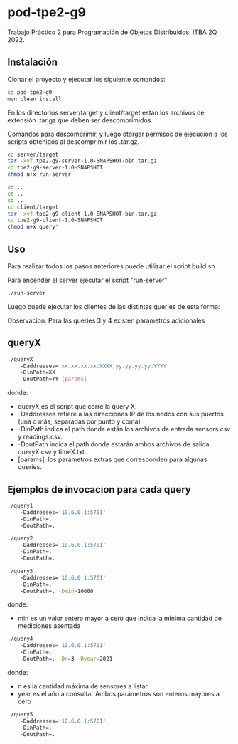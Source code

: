# pod-tpe2-g9

Trabajo Práctico 2 para Programación de Objetos Distribuidos. ITBA 2Q 2022.

## Instalación

Clonar el proyecto y ejecutar los siguiente comandos:

```bash
cd pod-tpe2-g9
mvn clean install
```
En los directorios server/target y client/target están los archivos de extensión .tar.gz que deben ser descomprimidos. 

Comandos para descomprimir, y luego otorgar permisos de ejecución a los scripts obtenidos al descomprimir los .tar.gz.


```bash
cd server/target
tar -xvf tpe2-g9-server-1.0-SNAPSHOT-bin.tar.gz
cd tpe2-g9-server-1.0-SNAPSHOT
chmod u+x run-server

cd ..
cd ..
cd ..
cd client/target
tar -xvf tpe2-g9-client-1.0-SNAPSHOT-bin.tar.gz
cd tpe2-g9-client-1.0-SNAPSHOT
chmod u+x query*

```


## Uso

Para realizar todos los pasos anteriores puede utilizar el script build.sh

Para encender el server ejecutar el script "run-server"

```bash
./run-server
```


Luego puede ejecutar los clientes de las distintas queries de esta forma:

Observacion: Para las queries 3 y 4 existen parámetros adicionales

## queryX
```bash
./queryX 
    -Daddresses='xx.xx.xx.xx:XXXX;yy.yy.yy.yy:YYYY' 
    -DinPath=XX 
    -DoutPath=YY [params]

```
donde:
- queryX es el script que corre la query X.
- -Daddresses refiere a las direcciones IP de los nodos con sus puertos (una o más, separadas por punto y coma)
- -DinPath indica el path donde están los archivos de entrada sensors.csv y  readings.csv.
- -DoutPath indica el path donde estarán ambos archivos de salida queryX.csv y timeX.txt.
- [params]: los parámetros extras que corresponden para algunas queries.

## Ejemplos de invocacion para cada query

```bash
./query1 
    -Daddresses='10.6.0.1:5701' 
    -DinPath=.
    -DoutPath=.
```

```bash
./query2 
    -Daddresses='10.6.0.1:5701' 
    -DinPath=.
    -DoutPath=.
```

```bash
./query3 
    -Daddresses='10.6.0.1:5701' 
    -DinPath=.
    -DoutPath=. -Dmin=10000
```
donde:
- min es un valor entero mayor a cero que indica la minima cantidad de mediciones asentada
```bash
./query4 
    -Daddresses='10.6.0.1:5701' 
    -DinPath=.
    -DoutPath=. -Dn=3 -Dyear=2021
```
donde:
- n es la cantidad máxima de sensores a listar
- year es el año a consultar
Ambos parámetros son enteros mayores a cero

```bash
./query5 
    -Daddresses='10.6.0.1:5701' 
    -DinPath=.
    -DoutPath=.
```
